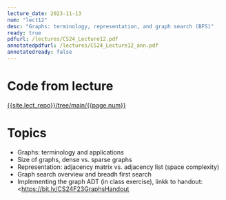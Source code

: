 ```yaml
---
lecture_date: 2023-11-13
num: "lect12"
desc: "Graphs: terminology, representation, and graph search (BFS)"
ready: true
pdfurl: /lectures/CS24_Lecture12.pdf
annotatedpdfurl: /lectures/CS24_Lecture12_ann.pdf
annotatedready: false
---
```


# Code from lecture
[{{site.lect_repo}}/tree/main/{{page.num}}]({{site.lect_repo}}/tree/main/{{page.num}})

# Topics
* Graphs: terminology and applications
* Size of graphs, dense vs. sparse graphs
* Representation: adjacency matrix vs. adjacency list (space complexity)
* Graph search overview and breadh first search
* Implementing the graph ADT (in class exercise), linkk to handout: <https://bit.ly/CS24F23GraphsHandout
>


